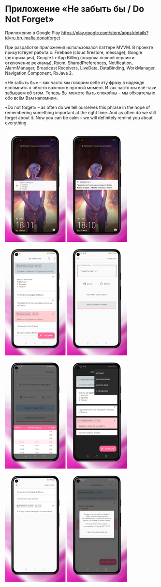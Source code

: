 # Приложение «Не забыть бы / Do Not Forget»
Приложение в Google Play https://play.google.com/store/apps/details?id=ru.bruimafia.donotforget

При разработке приложения использовался паттерн MVVM. В проекте присутствует работа с: Firebase (cloud firestore, message), Google (авторизация), Google In-App Billing (покупка полной версии и отключение рекламы), Room, SharedPreferences, Notification, AlarmManager, Broadcast Receivers, LiveData, DataBinding, WorkManager, Navigation Component, RxJava 2.

«Не забыть бы» – как часто мы говорим себе эту фразу в надежде вспомнить о чём-то важном в нужный момент. И как часто мы всё-таки забываем об этом. Теперь Вы можете быть спокойны – мы обязательно обо всём Вам напомним.

«Do not forget» – as often do we tell ourselves this phrase in the hope of remembering something important at the right time. And as often do we still forget about it. Now you can be calm – we will definitely remind you about everything.

<img src="/design/screenshots_ru/1_framed копия.png" width="200"> <img src="/design/screenshots_ru/2_framed копия.png" width="200">
<img src="/design/screenshots_ru/3_framed копия.png" width="200"> <img src="/design/screenshots_ru/4_framed копия.png" width="200">
<img src="/design/screenshots_ru/5_framed копия.png" width="200"> <img src="/design/screenshots_ru/6_framed копия.png" width="200">
<img src="/design/screenshots_ru/7_framed копия.png" width="200"> <img src="/design/screenshots_ru/8_framed копия.png" width="200">
